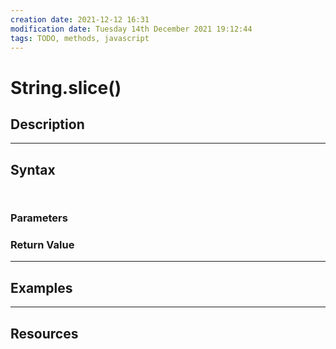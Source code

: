 ```yaml
---
creation date: 2021-12-12 16:31
modification date: Tuesday 14th December 2021 19:12:44
tags: TODO, methods, javascript
---
```



# String.slice()

## Description


---


## Syntax

```js



```

### Parameters


### Return Value


---


## Examples



---


## Resources

